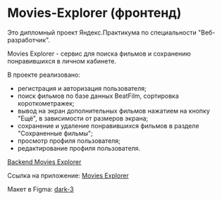 # Movies-Explorer (фронтенд)

Это дипломный проект Яндекс.Практикума по специальности "Веб-разработчик".

Movies Explorer - сервис для поиска фильмов и сохранению понравившихся в личном кабинете.

В проекте реализовано:
- регистрация и авторизация пользователя;
- поиск фильмов по базе данных BeatFilm, сортировка короткометражек;
- вывод на экран дополнительных фильмов нажатием на кнопку "Ещё", в зависимости от размеров экрана;
- сохранение и удаление понравившихся фильмов в разделе "Сохраненные фильмы";
- просмотр профиля пользователя;
- редактирование профиля пользователя.

[Backend Movies Explorer](https://github.com/glen120/movies-explorer-api)

Ссылка на приложение: [Movies Explorer](https://movies-explorer.glen120.nomoredomainsicu.ru)

Макет в Figma: [dark-3](https://www.figma.com/file/6FMWkB94wE7KTkcCgUXtnC/light-1?type=design&node-id=1-8436&mode=design&t=UTZASStloFfLHnkq-0)

